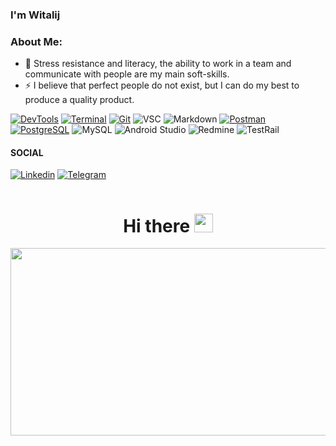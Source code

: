 ###     I'm Witalij 
###  About Me:
- :seedling: Stress resistance and literacy, the ability to work in a team and communicate with people are my main soft-skills.
- :zap: I believe that perfect people do not exist, but I can do my best to produce a quality product.


[![DevTools](https://img.shields.io/badge/DevTools-db3a2c?style=for-the-badge&logo=DEVTOOLS&logoColor=white)](https://github.com/aikagv/devtools)
[![Terminal](https://img.shields.io/badge/Terminal-00485B.svg?style=for-the-badge&logo=iterm2&logoColor=white)](https://github.com/aikagv/terminal)
[![Git](https://img.shields.io/badge/git-e84e32.svg?style=for-the-badge&logo=git&logoColor=white)](https://github.com/aikagv/git_hub)
![VSC](https://img.shields.io/badge/VISUAL%20STUDIO%20CODE-0066b8?style=for-the-badge&logo=visualstudiocode&logoColor=white)
![Markdown](https://img.shields.io/badge/markdown-%23000000.svg?style=for-the-badge&logo=markdown&logoColor=white)
[![Postman](https://img.shields.io/badge/Postman-fe6c37.svg?style=for-the-badge&logo=postman&logoColor=white)](https://github.com/aikagv/postman)
[![PostgreSQL](https://img.shields.io/badge/PostgreSQL-31648c.svg?style=for-the-badge&logo=postgresql&logoColor=white)](https://github.com/aikagv/sql)
![MySQL](https://img.shields.io/badge/MySQL-e89313.svg?style=for-the-badge&logo=mysql&logoColor=white)
![Android Studio](https://img.shields.io/badge/Android%20Studio-3DDC84.svg?style=for-the-badge&logo=android-studio&logoColor=white)
![Redmine](https://img.shields.io/badge/Redmine-cf4637.svg?style=for-the-badge&logo=Redmine&logoColor=white)
![TestRail](https://img.shields.io/badge/TestRail-0e3754.svg?style=for-the-badge&logo=TestRail&logoColor=white)


#### SOCIAL
[![Linkedin](https://img.shields.io/badge/linkedin-0966c2?style=for-the-badge&logo=linkedin&logoColor=white)](https://www.linkedin.com/in/vitali-piatrovich-1451a5263/)
[![Telegram](https://img.shields.io/badge/Telegram-25a3e1?style=for-the-badge&logo=telegram&logoColor=white)](https://t.me/VitoriosPL)



<div id="badges" align="center">
  <img src="https://komarev.com/ghpvc/?username=irinaborodulina0311-github-username&style=flat-square&color=blue" alt=""/>
 </div>
 
 <div id="badges" align="center">
 <h1>Hi there <img src="https://media.giphy.com/media/hvRJCLFzcasrR4ia7z/giphy.gif" width="30px"/></h1>
 </div>





 
 
 <div align="center">
  <img src="https://media.giphy.com/media/l2R06WPHU4ae0H4LC/giphy.gif" width="600" height="300"/>
</div>



<!--
**VitoriosPVL/VitoriosPVL** is a ✨ _special_ ✨ repository because its `README.md` (this file) appears on your GitHub profile.

Here are some ideas to get you started:

### #FF6C37**
### 🔭 I’m currently working on ITX 

- 🌱 I’m currently learning ...
- 👯 I’m looking to collaborate on ...
- 🤔 I’m looking for help with ...
- 💬 Ask me about ...
- 📫 How to reach me: ...
- 😄 Pronouns: ...
- ⚡ Fun fact: ...
-->
